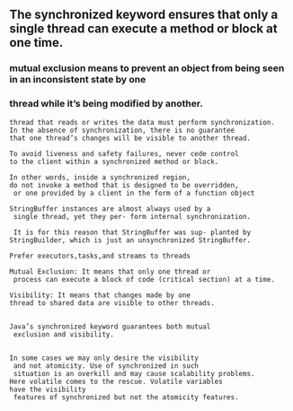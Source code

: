 ## The synchronized keyword ensures that only a single thread can execute a method or block at one time.

### mutual exclusion means to prevent an object from being seen in an inconsistent state by one 
### thread while it’s being modified by another.


```when multiple threads share mutable data, each 
thread that reads or writes the data must perform synchronization. 
In the absence of synchronization, there is no guarantee 
that one thread’s changes will be visible to another thread. 

```



```
To avoid liveness and safety failures, never cede control 
to the client within a synchronized method or block. 

In other words, inside a synchronized region, 
do not invoke a method that is designed to be overridden,
 or one provided by a client in the form of a function object

```



```
StringBuffer instances are almost always used by a
 single thread, yet they per- form internal synchronization.

 It is for this reason that StringBuffer was sup- planted by 
StringBuilder, which is just an unsynchronized StringBuffer.

```



```
Prefer executors,tasks,and streams to threads

```


```
Mutual Exclusion: It means that only one thread or
 process can execute a block of code (critical section) at a time.

Visibility: It means that changes made by one 
thread to shared data are visible to other threads.


Java’s synchronized keyword guarantees both mutual
 exclusion and visibility. 


In some cases we may only desire the visibility
 and not atomicity. Use of synchronized in such
 situation is an overkill and may cause scalability problems. 
Here volatile comes to the rescue. Volatile variables 
have the visibility
 features of synchronized but not the atomicity features.

```